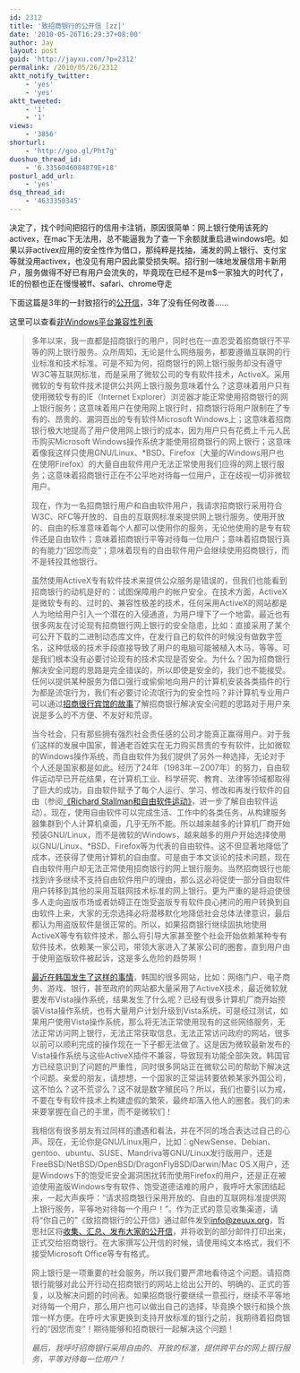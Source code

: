 ```yaml
---
id: 2312
title: '致招商银行的公开信 [zz]'
date: '2010-05-26T16:29:37+08:00'
author: Jay
layout: post
guid: 'http://jayxu.com/?p=2312'
permalink: /2010/05/26/2312
aktt_notify_twitter:
    - 'yes'
    - 'yes'
aktt_tweeted:
    - '1'
    - '1'
views:
    - '3856'
shorturl:
    - 'http://goo.gl/Pht7g'
duoshuo_thread_id:
    - '6.3356046084879E+18'
posturl_add_url:
    - 'yes'
dsq_thread_id:
    - '4633350345'
---
```


决定了，找个时间把招行的信用卡注销，原因很简单：网上银行使用该死的activex，在mac下无法用，总不能逼我为了查一下余额就重启进windows吧。如果以非activex应用的安全性作为借口，那纯粹是找抽，浦发的网上银行、支付宝等就没用activex，也没见有用户因此蒙受损失啊。招行别一味地发展信用卡新用户，服务做得不好已有用户会流失的，毕竟现在已经不是m$一家独大的时代了，IE的份额也正在慢慢被ff、safari、chrome夺走

下面这篇是3年的一封致招行的<a href="http://www.zeuux.org/blog/content/3615/" target="_blank">公开信</a>，3年了没有任何改善……

这里可以查看<a href="http://www.openbanks.info/" target="_blank">非Windows平台兼容性列表</a>
<blockquote>多年以来，我一直都是招商银行的用户，同时也在一直忍受着招商银行不平等的网上银行服务。众所周知，无论是什么网络服务，都要遵循互联网的行业标准和技术标准。可是不知为何，招商银行的网上银行服务却没有遵守W3C等互联网标准，而是采用了微软公司的专有软件技术，ActiveX。采用微软的专有软件技术提供公共网上银行服务意味着什么？这意味着用户只有使用微软专有的IE（Internet Explorer）浏览器才能正常使用招商银行的网上银行服务；这意味着用户在使用网上银行时，招商银行将用户限制在了专有的、昂贵的、漏洞百出的专有软件Microsoft Windows上；这意味着招商银行极大地提高了用户使用网上银行的成本，因为用户只有花费上千元人民币购买Microsoft Windows操作系统才能使用招商银行的网上银行；这意味着像我这样只使用GNU/Linux、*BSD、Firefox（大量的Windows用户也在使用Firefox）的大量自由软件用户无法正常使用我们应得的网上银行服务；这意味着招商银行正在不公平地对待每一位用户，正在歧视一切非微软用户。

现在，作为一名招商银行用户和自由软件用户，我请求招商银行采用符合W3C、RFC等开放的、自由的互联网标准来提供网上银行服务。使用开放的、自由的标准意味着每个人都可以使用你的服务，无论他使用的是专有软件还是自由软件；意味着招商银行平等对待每一位用户；意味着招商银行真的有能力“因您而变”；意味着现有的自由软件用户会继续使用招商银行，而不是转投其他银行。

虽然使用ActiveX专有软件技术来提供公众服务是错误的，但我们也能看到招商银行的动机是好的：试图保障用户的帐户安全。在技术方面，ActiveX是微软专有的、过时的、兼容性极差的技术，任何采用ActiveX的网站都是人为地给用户引入一个潜在的入侵通道，为用户埋下了一个地雷。最近也有很多网友在讨论现有招商银行网上银行的安全隐患，比如：直接采用了某个可公开下载的二进制动态库文件，在发行自己的软件的时候没有做数字签名，这种低级的技术手段直接导致了用户的电脑可能被植入木马，等等。可是我们根本没有必要讨论现有的技术实现是否安全。为什么？因为招商银行解决安全问题的思路是完全错误的，所以即使是安全的，我们也不能接受。任何以提供某种服务为借口强行或偷偷地向用户的计算机安装各类插件的行为都是流氓行为，我们有必要讨论流氓行为的安全性吗？非计算机专业用户可以通过<a href="http://www.zeuux.com/campaign/cmb-campaign-parody.cn.html">招商很行宾馆的故事</a>了解招商银行解决安全问题的思路对于用户来说是多么的不方便、不友好和荒谬。

当今社会，只有那些拥有强烈社会责任感的公司才能真正赢得用户。对于我们这样的发展中国家，普通老百姓实在无力购买昂贵的专有软件，比如微软的Windows操作系统，而自由软件为我们提供了另外一种选择，无论对于个人还是国家都是如此。经历了24年（1983年－2007年）的努力，自由软件运动早已开花结果，在计算机工业、科学研究、教育、法律等领域都取得了巨大的成功，自由软件赋予了每个人运行、学习、修改和再发行软件的自由（参阅<a href="http://www.zeuux.org/blog/content/3614/">《Richard Stallman和自由软件运动》</a>，进一步了解自由软件运动）。现在，使用自由软件可以完成生活、工作中的各类任务，从构建服务器集群到个人计算机桌面，几乎无所不能。所以越来越多的计算机厂商开始预装GNU/Linux，而不是微软的Windows，越来越多的用户开始选择使用以GNU/Linux、*BSD、Firefox等为代表的自由软件。这不但显著地降低了成本，还获得了使用计算机的自由度。可是由于本文谈论的技术问题，现在自由软件用户却无法正常使用招商银行的网上银行服务。当然招商银行也能找到许多继续不支持自由软件用户的理由，那么这必将促使一部分自由软件用户转移到其他的采用互联网技术标准的网上银行。更为严重的是将迫使很多人走向盗版市场或者妨碍正在饱受盗版专有软件良心拷问的用户转换到自由软件上来，大家的无奈选择必将潜移默化地降低社会总体法律意识，最后都认为用盗版软件是很正常的。所以，如果招商银行继续固执地使用ActiveX等专有软件技术，那么将引导大家甚至整个社会开始依赖某种专有软件技术，依赖某一家公司，带领大家进入了某家公司的圈套，直到用户由于使用盗版软件被起诉，这是多么危险的趋势啊！

<a href="http://english.chosun.com/w21data/html/news/200701/200701240013.html" target="_blank">最近在韩国发生了这样的事情</a>，韩国的很多网站，比如：网络门户、电子商务、游戏、银行，甚至政府的网站都大量采用了ActiveX技术，最近微软就要发布Vista操作系统，结果发生了什么呢？已经有很多计算机厂商开始预装Vista操作系统，也有大量用户计划升级到Vista系统，可是经过测试，如果用户使用Vista操作系统，那么将无法正常使用现有的这些网络服务，无法正常访问网上银行，无法正常获取信息，无法正常访问政府的网站，很多以前可以顺利完成的操作现在一下子都无法做了。这是因为微软最新发布的Vista操作系统与这些ActiveX插件不兼容，导致现有功能全部失效。韩国官方已经意识到了问题的严重性，同时很多网站正在微软公司的帮助下解决这个问题。亲爱的朋友，请想想，一个国家的正常运转要依赖某家外国公司，这不怕么？这不荒谬么？这不就是数字殖民吗？所以，我们也要引以为戒，不要在专有软件技术上构建虚假的繁荣，最终却落入他人的圈套。我们的未来要掌握在自己的手里，而不是微软们！

我相信有很多朋友有过同样的遭遇和看法，并在不同的场合表达过自己的心声。现在，无论你是GNU/Linux用户，比如：gNewSense、Debian、gentoo、ubuntu、SUSE、Mandriva等GNU/Linux发行版用户，还是FreeBSD/NetBSD/OpenBSD/DragonFlyBSD/Darwin/Mac OS X用户，还是Windows下的饱受IE安全漏洞困扰转而使用Firefox的用户，还是正在被迫使用盗版Windows专有软件、饱受道德诘难的用户，我呼吁大家团结起来，一起大声疾呼：“请求招商银行采用开放的、自由的互联网标准提供网上银行服务，平等地对待每一个用户！”。作为正式的意见收集渠道，请将“你自己的”《致招商银行的公开信》通过邮件发到<a href="mailto:info@zeuux.org">info@zeuux.org</a>，哲思社区将<a href="http://www.zeuux.com/campaign/open-letter-to-cmb-from-community.cn.html">收集、汇总、发布大家的公开信</a>，并将收到的部分邮件打印出来，正式交给招商银行。在大家撰写公开信的时候，请使用纯文本格式，我们不接受Microsoft Office等专有格式。

网上银行是一项重要的社会服务，所以我们要严肃地看待这个问题。请招商银行能够对此公开行动在招商银行的网站上给出公开的、明确的、正式的答复，以及解决问题的时间表。如果招商银行要继续一意孤行，继续不平等地对待每一个用户，那么用户也可以做出自己的选择，毕竟换个银行和换个旅馆一样方便。在呼吁大家更换到支持开放标准的银行之前，我期待着招商银行的“因您而变”！期待能够和招商银行一起解决这个问题！

<em>最后，我呼吁招商银行采用自由的、开放的标准，提供跨平台的网上银行服务，平等对待每一位用户！</em></blockquote>